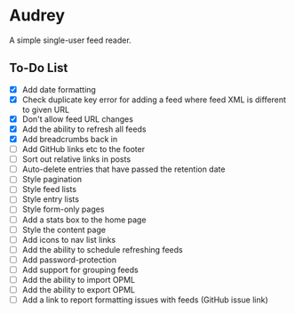 
# Audrey

A simple single-user feed reader.


## To-Do List

- [x] Add date formatting
- [x] Check duplicate key error for adding a feed where feed XML is different to given URL
- [x] Don't allow feed URL changes
- [x] Add the ability to refresh all feeds
- [x] Add breadcrumbs back in
- [ ] Add GitHub links etc to the footer
- [ ] Sort out relative links in posts
- [ ] Auto-delete entries that have passed the retention date
- [ ] Style pagination
- [ ] Style feed lists
- [ ] Style entry lists
- [ ] Style form-only pages
- [ ] Add a stats box to the home page
- [ ] Style the content page
- [ ] Add icons to nav list links
- [ ] Add the ability to schedule refreshing feeds
- [ ] Add password-protection
- [ ] Add support for grouping feeds
- [ ] Add the ability to import OPML
- [ ] Add the ability to export OPML
- [ ] Add a link to report formatting issues with feeds (GitHub issue link)
